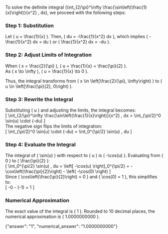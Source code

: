 

To solve the definite integral \(\int_{2/\pi}^\infty \frac{\sin\left(\frac{1}{x}\right)}{x^2} \, dx\), we proceed with the following steps:

### Step 1: Substitution
Let \( u = \frac{1}{x} \). Then, \( du = -\frac{1}{x^2} dx \), which implies \( -\frac{1}{x^2} dx = du \) or \( \frac{1}{x^2} dx = -du \).

### Step 2: Adjust Limits of Integration
When \( x = \frac{2}{\pi} \), \( u = \frac{1}{x} = \frac{\pi}{2} \).  
As \( x \to \infty \), \( u = \frac{1}{x} \to 0 \).  

Thus, the integral transforms from \( x \in \left[\frac{2}{\pi}, \infty\right) \) to \( u \in \left[\frac{\pi}{2}, 0\right) \).

### Step 3: Rewrite the Integral
Substituting \( u \) and adjusting the limits, the integral becomes:  
\[
\int_{2/\pi}^\infty \frac{\sin\left(\frac{1}{x}\right)}{x^2} \, dx = \int_{\pi/2}^0 \sin(u) \cdot (-du)
\]  
The negative sign flips the limits of integration:  
\[
\int_{\pi/2}^0 \sin(u) \cdot (-du) = \int_0^{\pi/2} \sin(u) \, du
\]

### Step 4: Evaluate the Integral
The integral of \( \sin(u) \) with respect to \( u \) is \( -\cos(u) \). Evaluating from \( 0 \) to \( \frac{\pi}{2} \):  
\[
\int_0^{\pi/2} \sin(u) \, du = \left[ -\cos(u) \right]_0^{\pi/2} = -\cos\left(\frac{\pi}{2}\right) - \left( -\cos(0) \right)
\]  
Since \( \cos\left(\frac{\pi}{2}\right) = 0 \) and \( \cos(0) = 1 \), this simplifies to:  
\[
-0 - (-1) = 1
\]

### Numerical Approximation
The exact value of the integral is \( 1 \). Rounded to 10 decimal places, the numerical approximation is \( 1.0000000000 \).

{"answer": "1", "numerical_answer": "1.0000000000"}